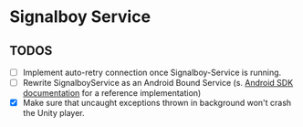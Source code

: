 # Signalboy Service
## TODOS
- [ ] Implement auto-retry connection once Signalboy-Service is running.
- [ ] Rewrite SignalboyService as an Android Bound Service
  (s. [Android SDK documentation](https://developer.android.com/guide/topics/connectivity/bluetooth/connect-gatt-server#setup-bound-service) for a reference implementation)
- [x] Make sure that uncaught exceptions thrown in background won't crash the Unity player.
